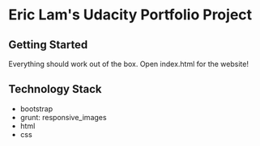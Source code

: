 # Eric Lam's Udacity Portfolio Project

## Getting Started
Everything should work out of the box. Open index.html for the website!

## Technology Stack
* bootstrap
* grunt: responsive_images
* html
* css
